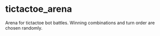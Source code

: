 # tictactoe_arena
Arena for tictactoe bot battles. Winning combinations and turn order are chosen randomly.
